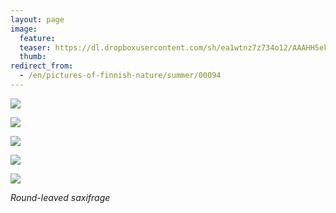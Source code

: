 ```yaml
---
layout: page
image:
  feature:
  teaser: https://dl.dropboxusercontent.com/sh/ea1wtnz7z734o12/AAAHH5ekSsdxDa-mieTr_RoHa/luontokuvat/kes%C3%A4/6/DS25547-245px.jpg
  thumb:
redirect_from:
  - /en/pictures-of-finnish-nature/summer/00094
---
```


[![](https://dl.dropboxusercontent.com/sh/ea1wtnz7z734o12/AADWBO2pOJuptddv7DJXGfMNa/luontokuvat/kes%C3%A4/6/DS25535-800px.jpg)](https://dl.dropboxusercontent.com/sh/ea1wtnz7z734o12/AACvVLAn9rJkOPm6kzu9PHYca/luontokuvat/kes%C3%A4/6/DS25535.jpg)

[![](https://dl.dropboxusercontent.com/sh/ea1wtnz7z734o12/AABbkqmAGbCEcuNThA4Qidfya/luontokuvat/kes%C3%A4/6/DS25544-800px.jpg)](https://dl.dropboxusercontent.com/sh/ea1wtnz7z734o12/AAAriQX1PlMICDPww1sBuRCna/luontokuvat/kes%C3%A4/6/DS25544.jpg)

[![](https://dl.dropboxusercontent.com/sh/ea1wtnz7z734o12/AACk77QjitsdlHT9HWVtaSFha/luontokuvat/kes%C3%A4/6/DS25547-800px.jpg)](https://dl.dropboxusercontent.com/sh/ea1wtnz7z734o12/AABY1CiGxZTkICsABJIWLZVxa/luontokuvat/kes%C3%A4/6/DS25547.jpg)

[![](https://dl.dropboxusercontent.com/sh/ea1wtnz7z734o12/AACQK4uJusnh2Ns2kO611DTia/luontokuvat/kes%C3%A4/6/DS25551-800px.jpg)](https://dl.dropboxusercontent.com/sh/ea1wtnz7z734o12/AAAedrHCfixeCI7JzqjZbTiUa/luontokuvat/kes%C3%A4/6/DS25551.jpg)

[![](https://dl.dropboxusercontent.com/sh/ea1wtnz7z734o12/AADCZ8B-oZznNfb55eN2-zfpa/luontokuvat/kes%C3%A4/6/DS25556-800px.jpg)](https://dl.dropboxusercontent.com/sh/ea1wtnz7z734o12/AADwr9fsWHl7eGhHlIhDj9CFa/luontokuvat/kes%C3%A4/6/DS25556.jpg)

*Round-leaved saxifrage*

